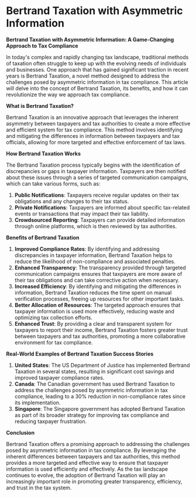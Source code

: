 # Bertrand Taxation with Asymmetric Information

**Bertrand Taxation with Asymmetric Information: A Game-Changing Approach to Tax Compliance**

In today's complex and rapidly changing tax landscape, traditional methods of taxation often struggle to keep up with the evolving needs of individuals and businesses. One approach that has gained significant traction in recent years is Bertrand Taxation, a novel method designed to address the challenges posed by asymmetric information in tax compliance. This article will delve into the concept of Bertrand Taxation, its benefits, and how it can revolutionize the way we approach tax compliance.

**What is Bertrand Taxation?**

Bertrand Taxation is an innovative approach that leverages the inherent asymmetry between taxpayers and tax authorities to create a more effective and efficient system for tax compliance. This method involves identifying and mitigating the differences in information between taxpayers and tax officials, allowing for more targeted and effective enforcement of tax laws.

**How Bertrand Taxation Works**

The Bertrand Taxation process typically begins with the identification of discrepancies or gaps in taxpayer information. Taxpayers are then notified about these issues through a series of targeted communication campaigns, which can take various forms, such as:

1. **Public Notifications**: Taxpayers receive regular updates on their tax obligations and any changes to their tax status.
2. **Private Notifications**: Taxpayers are informed about specific tax-related events or transactions that may impact their tax liability.
3. **Crowdsourced Reporting**: Taxpayers can provide detailed information through online platforms, which is then reviewed by tax authorities.

**Benefits of Bertrand Taxation**

1. **Improved Compliance Rates**: By identifying and addressing discrepancies in taxpayer information, Bertrand Taxation helps to reduce the likelihood of non-compliance and associated penalties.
2. **Enhanced Transparency**: The transparency provided through targeted communication campaigns ensures that taxpayers are more aware of their tax obligations and can take corrective action when necessary.
3. **Increased Efficiency**: By identifying and mitigating the differences in information, Bertrand Taxation reduces the time spent on manual verification processes, freeing up resources for other important tasks.
4. **Better Allocation of Resources**: The targeted approach ensures that taxpayer information is used more effectively, reducing waste and optimizing tax collection efforts.
5. **Enhanced Trust**: By providing a clear and transparent system for taxpayers to report their income, Bertrand Taxation fosters greater trust between taxpayers and tax authorities, promoting a more collaborative environment for tax compliance.

**Real-World Examples of Bertrand Taxation Success Stories**

1. **United States**: The US Department of Justice has implemented Bertrand Taxation in several states, resulting in significant cost savings and improved taxpayer compliance rates.
2. **Canada**: The Canadian government has used Bertrand Taxation to address the challenges posed by asymmetric information in tax compliance, leading to a 30% reduction in non-compliance rates since its implementation.
3. **Singapore**: The Singapore government has adopted Bertrand Taxation as part of its broader strategy for improving tax compliance and reducing taxpayer frustration.

**Conclusion**

Bertrand Taxation offers a promising approach to addressing the challenges posed by asymmetric information in tax compliance. By leveraging the inherent differences between taxpayers and tax authorities, this method provides a more targeted and effective way to ensure that taxpayer information is used efficiently and effectively. As the tax landscape continues to evolve, the adoption of Bertrand Taxation will play an increasingly important role in promoting greater transparency, efficiency, and trust in the tax system.
